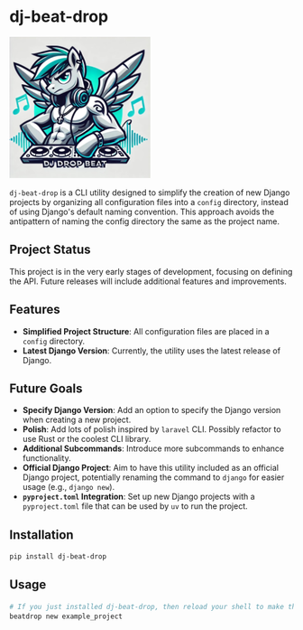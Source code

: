 # dj-beat-drop

<img src="images/logo.jpg" alt="Logo" style="width: 250px;">

`dj-beat-drop` is a CLI utility designed to simplify the creation of new Django projects by organizing all configuration
files into a `config` directory, instead of using Django's default naming convention. This approach avoids the
antipattern of naming the config directory the same as the project name.

## Project Status

This project is in the very early stages of development, focusing on defining the API. Future releases will include
additional features and improvements.

## Features

- **Simplified Project Structure**: All configuration files are placed in a `config` directory.
- **Latest Django Version**: Currently, the utility uses the latest release of Django.

## Future Goals

- **Specify Django Version**: Add an option to specify the Django version when creating a new project.
- **Polish**: Add lots of polish inspired by `laravel` CLI. Possibly refactor to use Rust or the coolest CLI library.
- **Additional Subcommands**: Introduce more subcommands to enhance functionality.
- **Official Django Project**: Aim to have this utility included as an official Django project, potentially renaming the 
  command to `django` for easier usage (e.g., `django new`).
- **`pyproject.toml` Integration**: Set up new Django projects with a `pyproject.toml` file that can be used by `uv` to
  run the project.

## Installation

```sh
pip install dj-beat-drop
```

## Usage

```sh
# If you just installed dj-beat-drop, then reload your shell to make the command available.
beatdrop new example_project
```